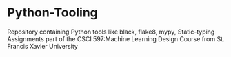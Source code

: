 # Python-Tooling
Repository containing Python tools like black, flake8, mypy, Static-typing
Assignments part of the CSCI 597:Machine Learning Design Course from St. Francis Xavier University
